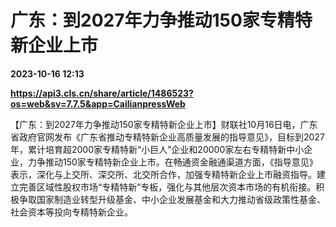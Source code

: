 # 广东：到2027年力争推动150家专精特新企业上市

**2023-10-16 12:13**

**https://api3.cls.cn/share/article/1486523?os=web&sv=7.7.5&app=CailianpressWeb**

【广东：到2027年力争推动150家专精特新企业上市】财联社10月16日电，广东省政府官网发布《广东省推动专精特新企业高质量发展的指导意见》，目标到2027年，累计培育超2000家专精特新“小巨人”企业和20000家左右专精特新中小企业，力争推动150家专精特新企业上市。在畅通资金融通渠道方面，《指导意见》表示，深化与上交所、深交所、北交所合作，加强专精特新企业上市融资指导。建立完善区域性股权市场“专精特新”专板，强化与其他层次资本市场的有机衔接。积极争取国家制造业转型升级基金、中小企业发展基金和大力推动省级政策性基金、社会资本等投向专精特新企业。